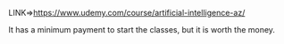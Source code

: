 LINK=>https://www.udemy.com/course/artificial-intelligence-az/

It has a minimum payment to start the classes, but it is worth the money.
